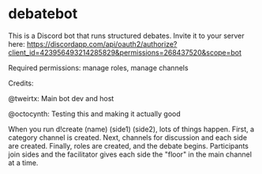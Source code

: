 # debatebot
This is a Discord bot that runs structured debates. Invite it to your server here: https://discordapp.com/api/oauth2/authorize?client_id=423956493214285829&permissions=268437520&scope=bot

Required permissions: manage roles, manage channels

Credits:

@tweirtx: Main bot dev and host

@octocynth: Testing this and making it actually good

When you run d!create (name) (side1) (side2), lots of things happen. First, a category channel is created. Next, channels for discussion and each side are created. Finally, roles are created, and the debate begins. Participants join sides and the facilitator gives each side the "floor" in the main channel at a time.

